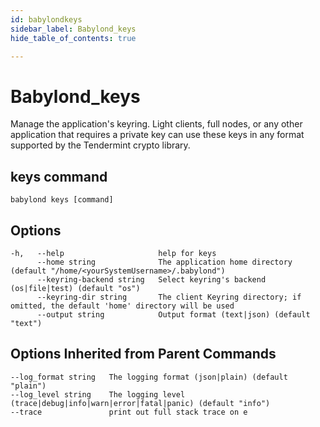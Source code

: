 ```yaml
---
id: babylondkeys
sidebar_label: Babylond_keys
hide_table_of_contents: true

---
```


# Babylond_keys
Manage the application's keyring. Light clients, full nodes, or any other application that requires a private key can use these keys in any format supported by the Tendermint crypto library.
## keys command
```
babylond keys [command]
```
## Options
```
-h,   --help                     help for keys
      --home string              The application home directory (default "/home/<yourSystemUsername>/.babylond")
      --keyring-backend string   Select keyring's backend (os|file|test) (default "os")
      --keyring-dir string       The client Keyring directory; if omitted, the default 'home' directory will be used
      --output string            Output format (text|json) (default "text")
```
## Options Inherited from Parent Commands
```
--log_format string   The logging format (json|plain) (default "plain")
--log_level string    The logging level (trace|debug|info|warn|error|fatal|panic) (default "info")
--trace               print out full stack trace on e
```